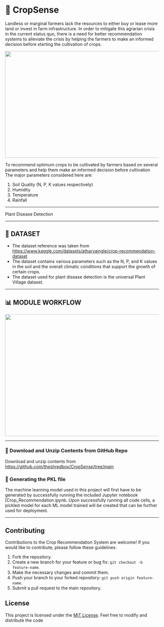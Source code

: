 # 🌾 **CropSense**
Landless or marginal farmers lack the resources to either buy or lease more land or invest in farm infrastructure. In order to mitigate this agrarian crisis in the current status quo, there is a need for better recommendation systems to alleviate the crisis by helping the farmers to make an informed decision before starting the cultivation of crops.
<p align="center">
  <img width="600" height="350" src="https://media1.giphy.com/media/l2JeidFbfjUBCk6KA/giphy.gif">
</p>

To recommend optimum crops to be cultivated by farmers based on several parameters and help them make an informed decision before cultivation
The major parameters considered here are:
1. Soil Quality (N, P, K values respectively)
2. Humidity
3. Temperature
4. Rainfall

---
Plant Disease Detection

---

## :pushpin: **DATASET** 
* The dataset reference was taken from https://www.kaggle.com/datasets/atharvaingle/crop-recommendation-dataset
* The dataset contains various parameters such as the N, P, and K values in the soil and the overall climatic conditions that support the growth of certain crops.
* The dataset used for plant disease detection is the universal Plant Village dataset.
---

## **:bar_chart: MODULE WORKFLOW**
<p align="left">
  <img width="700" height="400" src="https://user-images.githubusercontent.com/36481036/193409683-eb942bc6-d162-4d5a-8105-fb4069da5a5e.png">
</p>

---

### :open_file_folder: Download and Unzip Contents from GitHub Repo

Download and unzip contents from https://github.com/theshredbox/CropSense/tree/main

### :green_book: Generating the PKL file

The machine learning model used in this project will first have to be generated by successfully running the included Jupyter notebook [Crop_Recommendation.ipynb. Upon successfully running all code cells, a pickled model for each ML model trained will be created that can be further used for deployment. 

---

## Contributing

Contributions to the Crop Recommendation System are welcome! If you would like to contribute, please follow these guidelines:

1. Fork the repository.
2. Create a new branch for your feature or bug fix: `git checkout -b feature-name`.
3. Make the necessary changes and commit them.
4. Push your branch to your forked repository: `git push origin feature-name`.
5. Submit a pull request to the main repository.

## License

This project is licensed under the [MIT License](LICENSE). Feel free to modify and distribute the code

